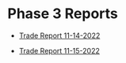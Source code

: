 # Phase 3 Reports


- [Trade Report 11-14-2022](TradeReport_11-14-2022.md)

- [Trade Report 11-15-2022](TradeReport_11-15-2022.md)

